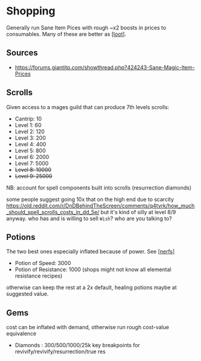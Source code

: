 # Shopping

Generally run Sane Item Pices with rough ~x2 boosts in prices to consumables.
Many of these are better as [[loot]].

## Sources
- https://forums.giantitp.com/showthread.php?424243-Sane-Magic-Item-Prices

## Scrolls
Given access to a mages guild that can produce 7th levels scrolls:

- Cantrip: 10
- Level 1: 60
- Level 2: 120
- Level 3: 200
- Level 4: 400
- Level 5: 800
- Level 6: 2000
- Level 7: 5000
- ~~Level 8: 10000~~
- ~~Level 9: 25000~~

NB: account for spell components built into scrolls (resurrection diamonds)

some people suggest going 10x that on the high end due to scarcity
https://old.reddit.com/r/DnDBehindTheScreen/comments/q4tvrk/how_much_should_spell_scrolls_costs_in_dd_5e/
but it's kind of silly at level 8/9 anyway. who has and is willing to sell `Wish`?
who are you talking to?

## Potions
The two best ones especially inflated because of power. See [[nerfs]]

- Potion of Speed: 3000
- Potion of Resistance: 1000 (shops might not know all elemental resistance recipes)

otherwise can keep the rest at a 2x default, healing potions maybe at suggested value.

## Gems
cost can be inflated with demand, otherwise run rough cost-value equivalence

- Diamonds : 300/500/1000/25k key breakpoints for revivify/revivify/resurrection/true res

[//begin]: # "Autogenerated link references for markdown compatibility"
[loot]: loot "Loot"
[nerfs]: nerfs "Nerfs"
[//end]: # "Autogenerated link references"
